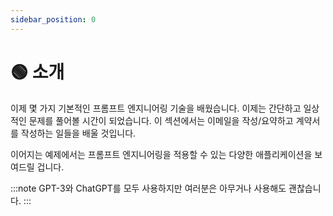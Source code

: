 ```yaml
---
sidebar_position: 0
---
```


# 🟢 소개

이제 몇 가지 기본적인 프롬프트 엔지니어링 기술을 배웠습니다. 이제는 간단하고 일상적인 문제를 풀어볼 시간이 되었습니다. 이 섹션에서는 이메일을 작성/요약하고 계약서를 작성하는 일들을 배울 것입니다.

이어지는 예제에서는 프롬프트 엔지니어링을 적용할 수 있는 다양한 애플리케이션을 보여드릴 겁니다.

:::note
GPT-3와 ChatGPT를 모두 사용하지만 여러분은 아무거나 사용해도 괜찮습니다.
:::
